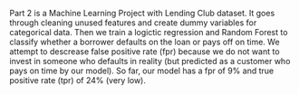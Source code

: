 Part 2 is a Machine Learning Project with Lending Club dataset. It goes through cleaning unused features and create dummy variables for categorical data. 
Then we train a logictic regression and Random Forest to classify whether a borrower defaults on the loan or pays off on time. We attempt to descrease false positive rate (fpr)
because we do not want to invest in someone who defaults in reality (but predicted as a customer who pays on time by our model). So far, our model has a fpr of 9% and true positive rate (tpr)
of 24% (very low).

